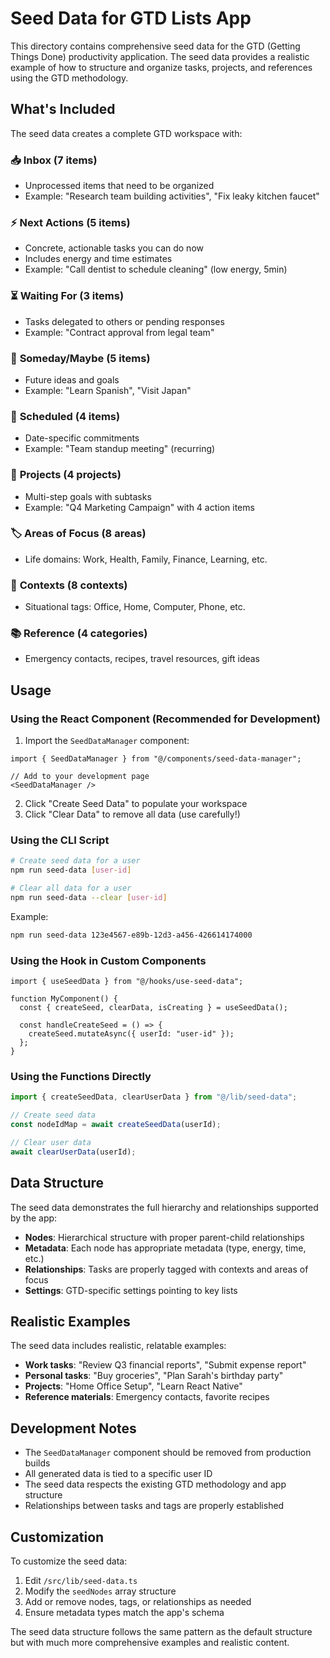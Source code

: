 # Seed Data for GTD Lists App

This directory contains comprehensive seed data for the GTD (Getting Things Done) productivity application. The seed data provides a realistic example of how to structure and organize tasks, projects, and references using the GTD methodology.

## What's Included

The seed data creates a complete GTD workspace with:

### 📥 **Inbox** (7 items)
- Unprocessed items that need to be organized
- Example: "Research team building activities", "Fix leaky kitchen faucet"

### ⚡ **Next Actions** (5 items)
- Concrete, actionable tasks you can do now
- Includes energy and time estimates
- Example: "Call dentist to schedule cleaning" (low energy, 5min)

### ⏳ **Waiting For** (3 items)
- Tasks delegated to others or pending responses
- Example: "Contract approval from legal team"

### 🔮 **Someday/Maybe** (5 items)
- Future ideas and goals
- Example: "Learn Spanish", "Visit Japan"

### 📅 **Scheduled** (4 items)
- Date-specific commitments
- Example: "Team standup meeting" (recurring)

### 📂 **Projects** (4 projects)
- Multi-step goals with subtasks
- Example: "Q4 Marketing Campaign" with 4 action items

### 🏷️ **Areas of Focus** (8 areas)
- Life domains: Work, Health, Family, Finance, Learning, etc.

### 🔧 **Contexts** (8 contexts)
- Situational tags: Office, Home, Computer, Phone, etc.

### 📚 **Reference** (4 categories)
- Emergency contacts, recipes, travel resources, gift ideas

## Usage

### Using the React Component (Recommended for Development)

1. Import the `SeedDataManager` component:
```tsx
import { SeedDataManager } from "@/components/seed-data-manager";

// Add to your development page
<SeedDataManager />
```

2. Click "Create Seed Data" to populate your workspace
3. Click "Clear Data" to remove all data (use carefully!)

### Using the CLI Script

```bash
# Create seed data for a user
npm run seed-data [user-id]

# Clear all data for a user
npm run seed-data --clear [user-id]
```

Example:
```bash
npm run seed-data 123e4567-e89b-12d3-a456-426614174000
```

### Using the Hook in Custom Components

```tsx
import { useSeedData } from "@/hooks/use-seed-data";

function MyComponent() {
  const { createSeed, clearData, isCreating } = useSeedData();
  
  const handleCreateSeed = () => {
    createSeed.mutateAsync({ userId: "user-id" });
  };
}
```

### Using the Functions Directly

```typescript
import { createSeedData, clearUserData } from "@/lib/seed-data";

// Create seed data
const nodeIdMap = await createSeedData(userId);

// Clear user data
await clearUserData(userId);
```

## Data Structure

The seed data demonstrates the full hierarchy and relationships supported by the app:

- **Nodes**: Hierarchical structure with proper parent-child relationships
- **Metadata**: Each node has appropriate metadata (type, energy, time, etc.)
- **Relationships**: Tasks are properly tagged with contexts and areas of focus
- **Settings**: GTD-specific settings pointing to key lists

## Realistic Examples

The seed data includes realistic, relatable examples:

- **Work tasks**: "Review Q3 financial reports", "Submit expense report"
- **Personal tasks**: "Buy groceries", "Plan Sarah's birthday party"
- **Projects**: "Home Office Setup", "Learn React Native"
- **Reference materials**: Emergency contacts, favorite recipes

## Development Notes

- The `SeedDataManager` component should be removed from production builds
- All generated data is tied to a specific user ID
- The seed data respects the existing GTD methodology and app structure
- Relationships between tasks and tags are properly established

## Customization

To customize the seed data:

1. Edit `/src/lib/seed-data.ts`
2. Modify the `seedNodes` array structure
3. Add or remove nodes, tags, or relationships as needed
4. Ensure metadata types match the app's schema

The seed data structure follows the same pattern as the default structure but with much more comprehensive examples and realistic content.

